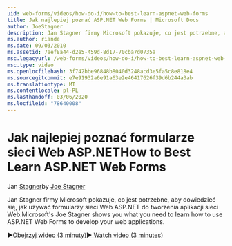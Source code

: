 ```yaml
---
uid: web-forms/videos/how-do-i/how-to-best-learn-aspnet-web-forms
title: Jak najlepiej poznać ASP.NET Web Forms | Microsoft Docs
author: JoeStagner
description: Jan Stagner firmy Microsoft pokazuje, co jest potrzebne, aby dowiedzieć się, jak używać formularzy sieci Web ASP.NET do tworzenia aplikacji sieci Web.
ms.author: riande
ms.date: 09/03/2010
ms.assetid: 7eef8a44-d2e5-459d-8d17-70cba7d0735a
msc.legacyurl: /web-forms/videos/how-do-i/how-to-best-learn-aspnet-web-forms
msc.type: video
ms.openlocfilehash: 3f742bbe96848b8040d3248acd3e5fa5c8e818e4
ms.sourcegitcommit: e7e91932a6e91a63e2e46417626f39d6b244a3ab
ms.translationtype: MT
ms.contentlocale: pl-PL
ms.lasthandoff: 03/06/2020
ms.locfileid: "78640008"
---
```

# <a name="how-to-best-learn-aspnet-web-forms"></a><span data-ttu-id="7bedd-103">Jak najlepiej poznać formularze sieci Web ASP.NET</span><span class="sxs-lookup"><span data-stu-id="7bedd-103">How to Best Learn ASP.NET Web Forms</span></span>

<span data-ttu-id="7bedd-104">Jan [Stagner](https://github.com/JoeStagner)</span><span class="sxs-lookup"><span data-stu-id="7bedd-104">by [Joe Stagner](https://github.com/JoeStagner)</span></span>

<span data-ttu-id="7bedd-105">Jan Stagner firmy Microsoft pokazuje, co jest potrzebne, aby dowiedzieć się, jak używać formularzy sieci Web ASP.NET do tworzenia aplikacji sieci Web.</span><span class="sxs-lookup"><span data-stu-id="7bedd-105">Microsoft's Joe Stagner shows you what you need to learn how to use ASP.NET Web Forms to develop your web applications.</span></span>

[<span data-ttu-id="7bedd-106">&#9654;Obejrzyj wideo (3 minuty)</span><span class="sxs-lookup"><span data-stu-id="7bedd-106">&#9654; Watch video (3 minutes)</span></span>](https://channel9.msdn.com/Blogs/ASP-NET-Site-Videos/how-to-best-learn-aspnet-web-forms)
